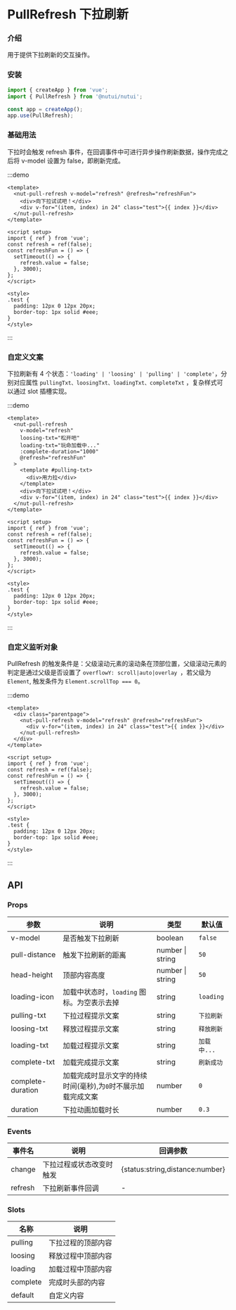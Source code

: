# PullRefresh 下拉刷新

### 介绍

用于提供下拉刷新的交互操作。

### 安装

```js
import { createApp } from 'vue';
import { PullRefresh } from '@nutui/nutui';

const app = createApp();
app.use(PullRefresh);
```

### 基础用法

下拉时会触发 refresh 事件，在回调事件中可进行异步操作刷新数据，操作完成之后将 v-model 设置为 false，即刷新完成。

:::demo

```vue
<template>
  <nut-pull-refresh v-model="refresh" @refresh="refreshFun">
    <div>向下拉试试吧！</div>
    <div v-for="(item, index) in 24" class="test">{{ index }}</div>
  </nut-pull-refresh>
</template>

<script setup>
import { ref } from 'vue';
const refresh = ref(false);
const refreshFun = () => {
  setTimeout(() => {
    refresh.value = false;
  }, 3000);
};
</script>

<style>
.test {
  padding: 12px 0 12px 20px;
  border-top: 1px solid #eee;
}
</style>
```

:::

### 自定义文案

下拉刷新有 4 个状态：`'loading' | 'loosing' | 'pulling' | 'complete'`，分别对应属性 `pullingTxt、loosingTxt、loadingTxt、completeTxt` ，复杂样式可以通过 slot 插槽实现。

:::demo

```vue
<template>
  <nut-pull-refresh
    v-model="refresh"
    loosing-txt="松开吧"
    loading-txt="玩命加载中..."
    :complete-duration="1000"
    @refresh="refreshFun"
  >
    <template #pulling-txt>
      <div>用力拉</div>
    </template>
    <div>向下拉试试吧！</div>
    <div v-for="(item, index) in 24" class="test">{{ index }}</div>
  </nut-pull-refresh>
</template>

<script setup>
import { ref } from 'vue';
const refresh = ref(false);
const refreshFun = () => {
  setTimeout(() => {
    refresh.value = false;
  }, 3000);
};
</script>

<style>
.test {
  padding: 12px 0 12px 20px;
  border-top: 1px solid #eee;
}
</style>
```

:::

### 自定义监听对象

PullRefresh 的触发条件是：父级滚动元素的滚动条在顶部位置，父级滚动元素的判定是通过父级是否设置了 `overflowY: scroll|auto|overlay `，若父级为 `Element`, 触发条件为 `Element.scrollTop === 0`。

:::demo

```vue
<template>
  <div class="parentpage">
    <nut-pull-refresh v-model="refresh" @refresh="refreshFun">
      <div v-for="(item, index) in 24" class="test">{{ index }}</div>
    </nut-pull-refresh>
  </div>
</template>

<script setup>
import { ref } from 'vue';
const refresh = ref(false);
const refreshFun = () => {
  setTimeout(() => {
    refresh.value = false;
  }, 3000);
};
</script>

<style>
.test {
  padding: 12px 0 12px 20px;
  border-top: 1px solid #eee;
}
</style>
```

:::

## API

### Props

| 参数 | 说明 | 类型 | 默认值 |
| --- | --- | --- | --- |
| v-model | 是否触发下拉刷新 | boolean | `false` |
| pull-distance | 触发下拉刷新的距离 | number \| string | `50` |
| head-height | 顶部内容高度 | number \| string | `50` |
| loading-icon | 加载中状态时，`loading` 图标。为空表示去掉 | string | `loading` |
| pulling-txt | 下拉过程提示文案 | string | `下拉刷新` |
| loosing-txt | 释放过程提示文案 | string | `释放刷新` |
| loading-txt | 加载过程提示文案 | string | `加载中...` |
| complete-txt | 加载完成提示文案 | string | `刷新成功` |
| complete-duration | 加载完成时显示文字的持续时间(毫秒),为`0`时不展示加载完成文案 | number | `0` |
| duration | 下拉动画加载时长 | number | `0.3 ` |

### Events

| 事件名 | 说明 | 回调参数 |
| --- | --- | --- |
| change | 下拉过程或状态改变时触发 | {status:string,distance:number} |
| refresh | 下拉刷新事件回调 | - |

### Slots

| 名称 | 说明 |
| --- | --- |
| pulling | 下拉过程的顶部内容 |
| loosing | 释放过程中顶部内容 |
| loading | 加载过程中顶部内容 |
| complete | 完成时头部的内容 |
| default | 自定义内容 |
